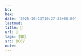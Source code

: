 ```yaml
---
bc:
hex:
date: '2025-10-13T10:27:33+08:00'
lastmod:
title: 􅏦
url: 􅏦
tags: [䮾]
src: DCCV
note:
---
```

